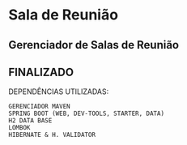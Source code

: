 # Sala de Reunião 
## Gerenciador de Salas de Reunião 

## FINALIZADO

DEPENDÊNCIAS UTILIZADAS:

    GERENCIADOR MAVEN    
    SPRING BOOT (WEB, DEV-TOOLS, STARTER, DATA)
    H2 DATA BASE
    LOMBOK
    HIBERNATE & H. VALIDATOR
